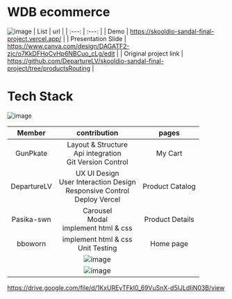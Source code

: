 # WDB ecommerce


![image](https://github.com/GunPkate/skooldio-sandal-final-project/assets/77183620/c4ce2ab5-ac3a-45c2-b75f-2026dd93515b)
| List | url    |
| :---:   | :---: | 
| Demo | https://skooldio-sandal-final-project.vercel.app/ |
| Presentation Slide | https://www.canva.com/design/DAGATF2-zjc/o7KkDFHoCvHp6NBCuo_cLg/edit |
| Original project link | https://github.com/DepartureLV/skooldio-sandal-final-project/tree/productsRouting |
# Tech Stack
![image](https://github.com/GunPkate/skooldio-sandal-final-project/assets/77183620/555f7a0a-0cc9-4b7e-a774-d15768c7575b)

  


| Member | contribution    | pages    |
| :---:   | :---: | :---: |
| GunPkate  | Layout & Structure<br/>   Api integration<br/> Git Version Control   |  My Cart   |
| DepartureLV | UX UI Design<br/> User Interaction Design<br/> Responsive Control<br/> Deploy Vercel  | Product Catalog   |
| Pasika-swn | Carousel<br/> Modal<br/> implement html & css   | Product Details   |
| bboworn |  implement html & css <br/>  Unit Testing  | Home page   |
| | ![image](https://github.com/GunPkate/skooldio-sandal-final-project/assets/77183620/6bda00c2-faf9-4328-89cc-cd8e0bcdebd6) | |
| | ![image](https://github.com/GunPkate/skooldio-sandal-final-project/assets/77183620/f893699e-699c-43d1-90a9-c19c18eef535) | |


https://drive.google.com/file/d/1KxUREyTFkI0_69VuSnX-d5IJLdIjN03B/view

